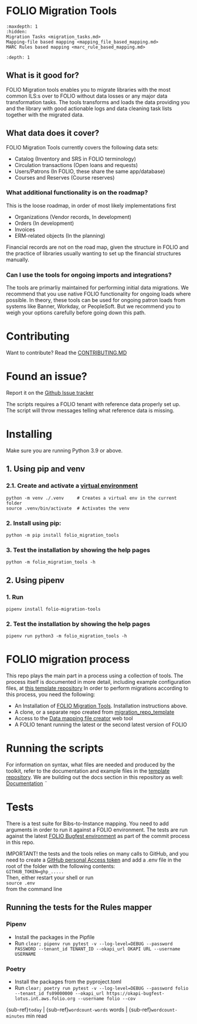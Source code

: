 # FOLIO Migration Tools

```{toctree}
:maxdepth: 1
:hidden:
Migration Tasks <migration_tasks.md>
Mapping-file based mapping <mapping_file_based_mapping.md>
MARC Rules based mapping <marc_rule_based_mapping.md>
```   
```{contents} 
:depth: 1
```

## What is it good for?
FOLIO Migration tools enables you to migrate libraries with the most common ILS:s over to FOLIO without data losses or any major data transformation tasks. 
The tools transforms and loads the data providing you and the library with good actionable logs and data cleaning task lists together with the migrated data.


## What data does it cover?
FOLIO Migration Tools currently covers the following data sets:
* Catalog (Inventory and SRS in FOLIO terminology)
* Circulation transactions (Open loans and requests)
* Users/Patrons (In FOLIO, these share the same app/database)
* Courses and Reserves (Course reserves)

### What additional functionality is on the roadmap?
This is the loose roadmap, in order of most likely implementations first
* Organizations (Vendor records, In development)
* Orders (In development)
* Invoices
* ERM-related objects (In the planning)

Financial records are not on the road map, given the structure in FOLIO and the practice of libraries usually wanting to set up the financial structures manually.

### Can I use the tools for ongoing imports and integrations?
The tools are primarliy maintained for performing initial data migrations. We recommend that you use native FOLIO functionality for ongoing loads where possible. 
In theory, these tools can be used for ongoing patron loads from systems like Banner, Workday, or PeopleSoft. But we recommend you to weigh your options carefully before going down this path. 

# Contributing
Want to contribute? Read the [CONTRIBUTING.MD](https://github.com/FOLIO-FSE/folio_migration_tools/blob/main/CONTRIBUTING.md)

# Found an issue?
Report it on the [Github Issue tracker](https://github.com/FOLIO-FSE/folio_migration_tools/issues)

The scripts requires a FOLIO tenant with reference data properly set up. The script will throw messages telling what reference data is missing.
# Installing
Make sure you are running Python 3.9 or above. 
## 1. Using pip and venv
### 2.1. Create and activate a [virtual environment](https://packaging.python.org/en/latest/guides/installing-using-pip-and-virtual-environments/#creating-a-virtual-environment)   
```   
python -m venv ./.venv     # Creates a virtual env in the current folder
source .venv/bin/activate  # Activates the venv    
```
### 2. Install using pip: 
```
python -m pip install folio_migration_tools
```
### 3. Test the installation by showing the help pages 
```   
python -m folio_migration_tools -h
```    

## 2. Using pipenv
### 1. Run
```   
pipenv install folio-migration-tools
```   
### 2. Test the installation by showing the help pages
```  
pipenv run python3 -m folio_migration_tools -h
```  

# FOLIO migration process
This repo plays the main part in a process using a collection of tools. The process itself is documented in more detail, including example configuration files, at [this template repository](https://github.com/FOLIO-FSE/migration_repo_template)
In order to perform migrations according to this process, you need the following:
* An Installation of [FOLIO Migration Tools](https://pypi.org/project/folio-migration-tools/). Installation instructions above.
* A clone, or a separate repo created from [migration_repo_template](https://github.com/FOLIO-FSE/migration_repo_template)
* Access to the [Data mapping file creator](https://data-mapping-file-creator.folio.ebsco.com/data_mapping_creation) web tool
* A FOLIO tenant running the latest or the second latest version of FOLIO



# Running the scripts
For information on syntax, what files are needed and produced by the toolkit, refer to the documentation and example files in the [template repository](https://github.com/FOLIO-FSE/migration_repo_template). We are building out the docs section in this repository as well: [Documentation](https://github.com/FOLIO-FSE/folio_migration_tools/tree/main/docs)
¨


# Tests
There is a test suite for Bibs-to-Instance mapping. You need to add arguments in order to run it against a FOLIO environment. The tests are run against the latest [FOLIO Bugfest environment](https://wiki.folio.org/dosearchsite.action?cql=siteSearch%20~%20%22bugfest%22%20AND%20type%20in%20(%22space%22%2C%22user%22%2C%22com.atlassian.confluence.extra.team-calendars%3Acalendar-content-type%22%2C%22attachment%22%2C%22page%22%2C%22com.atlassian.confluence.extra.team-calendars%3Aspace-calendars-view-content-type%22%2C%22blogpost%22)&includeArchivedSpaces=false) as part of the commit process in this repo.

IMPORTANT!
the tests and the tools relies on many calls to GitHub, and you need to create a [GitHub personal Access token](https://github.com/settings/tokens) and add a .env file in the root of the folder with the following contents:   
```GITHUB_TOKEN=ghp_.....```   
Then, either restart your shell or run   
```source .env```    
from the command line

## Running the tests for the Rules mapper
### Pipenv
* Install the packages in the Pipfile
* Run ```clear; pipenv run pytest -v --log-level=DEBUG --password PASSWORD --tenant_id TENANT_ID --okapi_url OKAPI URL --username USERNAME```
### Poetry
* Install the packages from the pyproject.toml
* Run ```clear; poetry run pytest -v --log-level=DEBUG --password folio --tenant_id fs09000000 --okapi_url https://okapi-bugfest-lotus.int.aws.folio.org --username folio --cov```

 {sub-ref}`today` | {sub-ref}`wordcount-words` words | {sub-ref}`wordcount-minutes` min read
